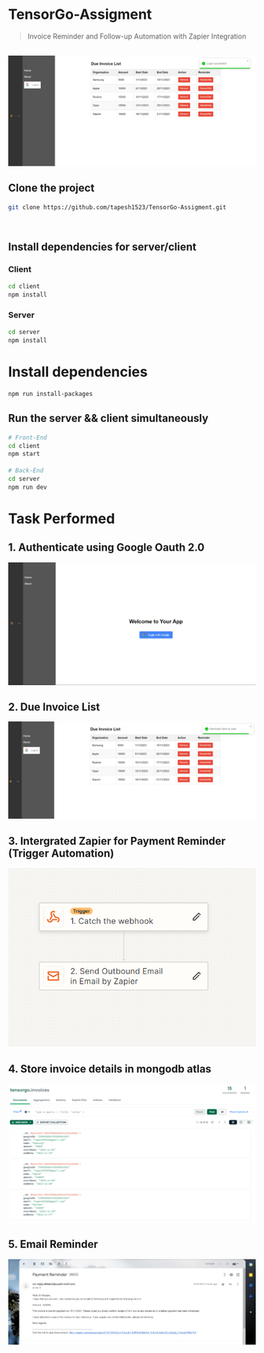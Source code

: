 # TensorGo-Assigment
> Invoice Reminder and Follow-up Automation with Zapier Integration
<br>
<img src="https://github.com/tapesh1523/TensorGo-Assigment/blob/main/png/Screenshot%202023-11-16%20104348.png" >

## Clone the project

```bash
git clone https://github.com/tapesh1523/TensorGo-Assigment.git
```
<br>

## Install dependencies for server/client
### Client

```bash
cd client
npm install
```
### Server

```bash
cd server
npm install
```

# Install dependencies

```bash
npm run install-packages
```
## Run the server && client simultaneously

```bash
# Front-End
cd client
npm start

# Back-End
cd server
npm run dev

```
# Task Performed

## 1. Authenticate using Google Oauth 2.0
<img src="https://github.com/tapesh1523/TensorGo-Assigment/blob/main/png/Screenshot%202023-11-16%20104324.png" >

## 2. Due Invoice List
<img src="https://github.com/tapesh1523/TensorGo-Assigment/blob/main/png/Screenshot%202023-11-16%20104549.png" >

## 3. Intergrated Zapier for Payment Reminder (Trigger Automation)
<img src="https://github.com/tapesh1523/TensorGo-Assigment/blob/main/png/Screenshot%202023-11-16%20104657.png" >

## 4. Store invoice details in mongodb atlas
<img src="https://github.com/tapesh1523/TensorGo-Assigment/blob/main/png/Screenshot%202023-11-16%20104923.png" >

## 5. Email Reminder
<img src="https://github.com/tapesh1523/TensorGo-Assigment/blob/main/png/Screenshot%202023-11-16%20104623.png" >


